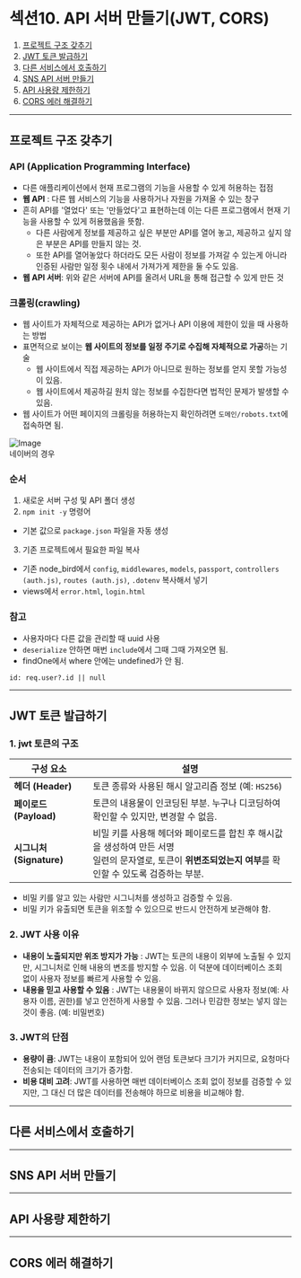 # 섹션10. API 서버 만들기(JWT, CORS)

1. [프로젝트 구조 갖추기](#프로젝트-구조-갖추기)
2. [JWT 토큰 발급하기](#jwt-토큰-발급하기)
3. [다른 서비스에서 호출하기](#다른-서비스에서-호출하기)
4. [SNS API 서버 만들기](#sns-api-서버-만들기)
5. [API 사용량 제한하기](#api-사용량-제한하기)
6. [CORS 에러 해결하기](#cors-에러-해결하기)

---

## 프로젝트 구조 갖추기

### API (Application Programming Interface)
- 다른 애플리케이션에서 현재 프로그램의 기능을 사용할 수 있게 허용하는 접점
- <b>웹 API</b> : 다른 웹 서비스의 기능을 사용하거나 자원을 가져올 수 있는 창구
- 흔히 API를 '열었다' 또는 '만들었다'고 표현하는데 이는 다른 프로그램에서 현재 기능을 사용할 수 있게 허용했음을 뜻함. 
    - 다른 사람에게 정보를 제공하고 싶은 부분만 API를 열어 놓고, 제공하고 싶지 않은 부분은 API를 만들지 않는 것. 
    - 또한 API를 열어놓았다 하더라도 모든 사람이 정보를 가져갈 수 있는게 아니라 인증된 사람만 일정 횟수 내에서 가져가게 제한을 둘 수도 있음. 
- <b>웹 API 서버</b>: 위와 같은 서버에 API를 올려서 URL을 통해 접근할 수 있게 만든 것

### 크롤링(crawling)
- 웹 사이트가 자체적으로 제공하는 API가 없거나 API 이용에 제한이 있을 때 사용하는 방법
- 표면적으로 보이는 <b>웹 사이트의 정보를 일정 주기로 수집해 자체적으로 가공</b>하는 기술
    - 웹 사이트에서 직접 제공하는 API가 아니므로 원하는 정보를 얻지 못할 가능성이 있음.
    - 웹 사이트에서 제공하길 원치 않는 정보를 수집한다면 법적인 문제가 발생할 수 있음. 
- 웹 사이트가 어떤 페이지의 크롤링을 허용하는지 확인하려면 `도메인/robots.txt`에 접속하면 됨.

![Image](https://github.com/user-attachments/assets/7af1ffd3-6994-4229-b2a2-407e3c52e6ba) <br>
네이버의 경우

### 순서
1. 새로운 서버 구성 및 API 폴더 생성
2. `npm init -y` 명령어
- 기본 값으로 `package.json` 파일을 자동 생성
3. 기존 프로젝트에서 필요한 파일 복사
- 기존 node_bird에서 `config`, `middlewares`, `models`, `passport`, `controllers (auth.js)`, `routes (auth.js)`, `.dotenv` 복사해서 넣기
- views에서 `error.html`, `login.html`

### 참고
- 사용자마다 다른 값을 관리할 때 uuid 사용
- `deserialize` 안하면 매번 `include`에서 그때 그때 가져오면 됨.
- findOne에서 where 안에는 undefined가 안 됨.
```
id: req.user?.id || null
```

---

## JWT 토큰 발급하기

### 1. jwt 토큰의 구조
| 구성 요소     | 설명                                                                                   |
|--------------|----------------------------------------------------------------------------------------|
| **헤더 (Header)**   | 토큰 종류와 사용된 해시 알고리즘 정보 (예: `HS256`)                                    |
| **페이로드 (Payload)** | 토큰의 내용물이 인코딩된 부분. 누구나 디코딩하여 확인할 수 있지만, 변경할 수 없음.   |
| **시그니처 (Signature)** | 비밀 키를 사용해 헤더와 페이로드를 합친 후 해시값을 생성하여 만든 서명<br> 일련의 문자열로, 토큰이 <b>위변조되었는지 여부</b>를 확인할 수 있도록 검증하는 부분.       |

- 비밀 키를 알고 있는 사람만 시그니처를 생성하고 검증할 수 있음.
- 비밀 키가 유출되면 토큰을 위조할 수 있으므로 반드시 안전하게 보관해야 함.

### 2. JWT 사용 이유
- <b>내용이 노출되지만 위조 방지가 가능</b> : JWT는 토큰의 내용이 외부에 노출될 수 있지만, 시그니처로 인해 내용의 변조를 방지할 수 있음. 이 덕분에 데이터베이스 조회 없이 사용자 정보를 빠르게 사용할 수 있음.
- <b>내용을 믿고 사용할 수 있음</b> : JWT는 내용물이 바뀌지 않으므로 사용자 정보(예: 사용자 이름, 권한)를 넣고 안전하게 사용할 수 있음. 그러나 민감한 정보는 넣지 않는 것이 좋음. (예: 비밀번호)

### 3. JWT의 단점
- <b>용량이 큼</b>: JWT는 내용이 포함되어 있어 랜덤 토큰보다 크기가 커지므로, 요청마다 전송되는 데이터의 크기가 증가함.
- <b>비용 대비 고려</b>: JWT를 사용하면 매번 데이터베이스 조회 없이 정보를 검증할 수 있지만, 그 대신 더 많은 데이터를 전송해야 하므로 비용을 비교해야 함.

---

## 다른 서비스에서 호출하기

---

## SNS API 서버 만들기

---

## API 사용량 제한하기

---

## CORS 에러 해결하기
